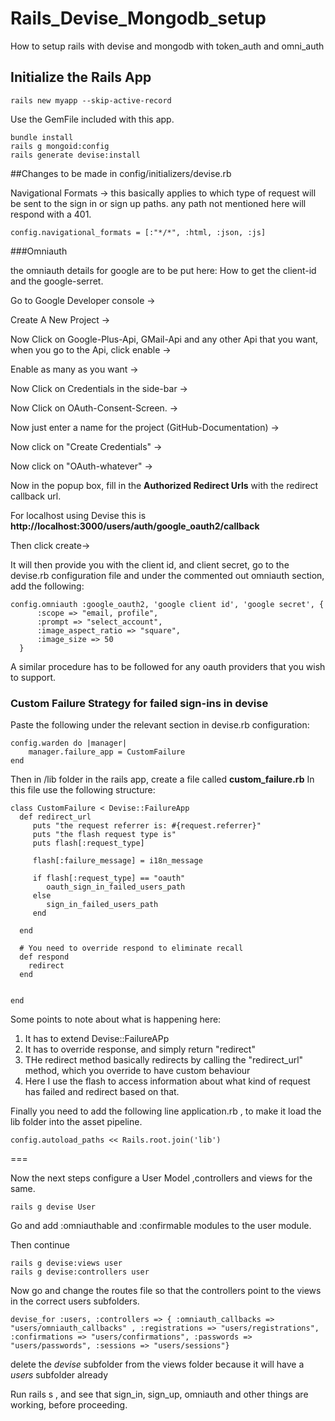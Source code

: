 # Rails_Devise_Mongodb_setup
How to setup rails with devise and mongodb with token_auth and omni_auth

## Initialize the Rails App

```
rails new myapp --skip-active-record
```
Use the GemFile included with this app.

```
bundle install
rails g mongoid:config
rails generate devise:install
```

##Changes to be made in config/initializers/devise.rb

Navigational Formats -> this basically applies to which type of request will be sent to the sign in or sign up paths.
any path not mentioned here will respond with a 401.

```
config.navigational_formats = [:"*/*", :html, :json, :js]
```

###Omniauth


the omniauth details for google are to be put here:
How to get the client-id and the google-serret.

Go to Google Developer console ->

Create A New Project ->

Now Click on Google-Plus-Api, GMail-Api and any other Api that you want, when you go to the Api, click enable ->

Enable as many as you want ->

Now Click on Credentials in the side-bar ->

Now Click on OAuth-Consent-Screen. ->

Now just enter a name for the project (GitHub-Documentation) ->

Now click on "Create Credentials" ->

Now click on "OAuth-whatever" ->

Now in the popup box, fill in the __Authorized Redirect Urls__ with the redirect callback url.

For localhost using Devise this is __http://localhost:3000/users/auth/google_oauth2/callback__

Then click create->

It will then provide you with the client id, and client secret, go to the devise.rb configuration file and under the commented out omniauth section, add the following:


```
config.omniauth :google_oauth2, 'google client id', 'google secret', {
      :scope => "email, profile",
      :prompt => "select_account",
      :image_aspect_ratio => "square",
      :image_size => 50
  }
```

A similar procedure has to be followed for any oauth providers that you wish to support.

### Custom Failure Strategy for failed sign-ins in devise

Paste the following under the relevant section in devise.rb configuration:

```
config.warden do |manager|
    manager.failure_app = CustomFailure
end
```

Then in /lib folder in the rails app, create a file called __custom_failure.rb__
In this file use the following structure:

```
class CustomFailure < Devise::FailureApp
  def redirect_url
  	 puts "the request referrer is: #{request.referrer}"
  	 puts "the flash request type is"
  	 puts flash[:request_type]
	 
     flash[:failure_message] = i18n_message
  	 
     if flash[:request_type] == "oauth"
  		oauth_sign_in_failed_users_path 	
     else
  	 	sign_in_failed_users_path
     end
     
  end

  # You need to override respond to eliminate recall
  def respond
    redirect
  end


end
```

Some points to note about what is happening here:
1. It has to extend Devise::FailureAPp
2. It has to override response, and simply return "redirect"
3. THe redirect method basically redirects by calling the "redirect_url" method, which you override to have custom behaviour
4. Here I use the flash to access information about what kind of request has failed and redirect based on that.

Finally you need to add the following line application.rb , to make it load the lib folder into the asset pipeline.

```
config.autoload_paths << Rails.root.join('lib')
```

===

Now the next steps configure a User Model ,controllers and views for the same.

```
rails g devise User
```

Go and add :omniauthable and :confirmable modules to the user module.

Then continue

```
rails g devise:views user
rails g devise:controllers user
```

Now go and change the routes file so that the controllers point to the views in the correct users subfolders.

```
devise_for :users, :controllers => { :omniauth_callbacks => "users/omniauth_callbacks" , :registrations => "users/registrations", :confirmations => "users/confirmations", :passwords => "users/passwords", :sessions => "users/sessions"}
```

delete the _devise_ subfolder from the views folder because it will have a _users_ subfolder already 

Run rails s , and see that sign_in, sign_up, omniauth and other things are working, before proceeding.
